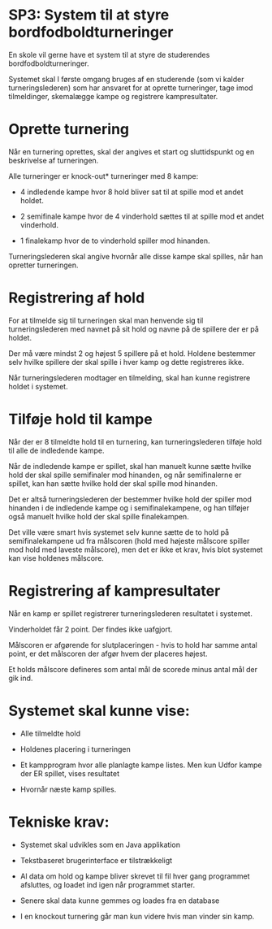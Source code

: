 # SP3: System til at styre bordfodboldturneringer

En skole vil gerne have et system til at styre de studerendes bordfodboldturneringer.

Systemet skal I første omgang bruges af en studerende (som vi kalder turneringslederen) som har ansvaret for at oprette turneringer, tage imod tilmeldinger, skemalægge kampe og registrere kampresultater.

# Oprette turnering

Når en turnering oprettes, skal der angives et start og sluttidspunkt og en beskrivelse af turneringen.

Alle turneringer er knock-out* turneringer med 8 kampe:

- 4 indledende kampe hvor 8 hold bliver sat til at spille mod et andet holdet.

- 2 semifinale kampe hvor de 4 vinderhold sættes til at spille mod et andet vinderhold.

- 1 finalekamp hvor de to vinderhold spiller mod hinanden.

Turneringslederen skal angive hvornår alle disse kampe skal spilles, når han opretter turneringen.

# Registrering af hold

For at tilmelde sig til turneringen skal man henvende sig til turneringslederen med navnet på sit hold og navne på de spillere der er på holdet.

Der må være mindst 2 og højest 5 spillere på et hold. Holdene bestemmer selv hvilke spillere der skal spille i hver kamp og dette registreres ikke.

Når turneringslederen modtager en tilmelding, skal han kunne registrere holdet i systemet.

# Tilføje hold til kampe

Når der er 8 tilmeldte hold til en turnering, kan turneringslederen tilføje hold til alle de indledende kampe.

Når de indledende kampe er spillet, skal han manuelt kunne sætte hvilke hold der skal spille semifinaler mod hinanden, og når semifinalerne er spillet, kan han sætte hvilke hold der skal spille mod hinanden.

Det er altså turneringslederen der bestemmer hvilke hold der spiller mod hinanden i de indledende kampe og i semifinalekampene, og han tilføjer også manuelt hvilke hold der skal spille finalekampen.

Det ville være smart hvis systemet selv kunne sætte de to hold på semifinalekampene ud fra målscoren (hold med højeste målscore spiller mod hold med laveste målscore), men det er ikke et krav, hvis blot systemet kan vise holdenes målscore.

# Registrering af kampresultater

Når en kamp er spillet registrerer turneringslederen resultatet i systemet.

Vinderholdet får 2 point. Der findes ikke uafgjort.

Målscoren er afgørende for slutplaceringen - hvis to hold har samme antal point, er det målscoren der afgør hvem der placeres højest.

Et holds målscore defineres som antal mål de scorede minus antal mål der gik ind.

# Systemet skal kunne vise:

- Alle tilmeldte hold

- Holdenes placering i turneringen

- Et kampprogram hvor alle planlagte kampe listes. Men kun Udfor kampe der ER spillet, vises resultatet

- Hvornår næste kamp spilles.

# Tekniske krav:

- Systemet skal udvikles som en Java applikation

- Tekstbaseret brugerinterface er tilstrækkeligt

- Al data om hold og kampe bliver skrevet til fil hver gang programmet afsluttes, og loadet ind igen når programmet starter.

- Senere skal data kunne gemmes og loades fra en database

- I en knockout turnering går man kun videre hvis man vinder sin kamp.

